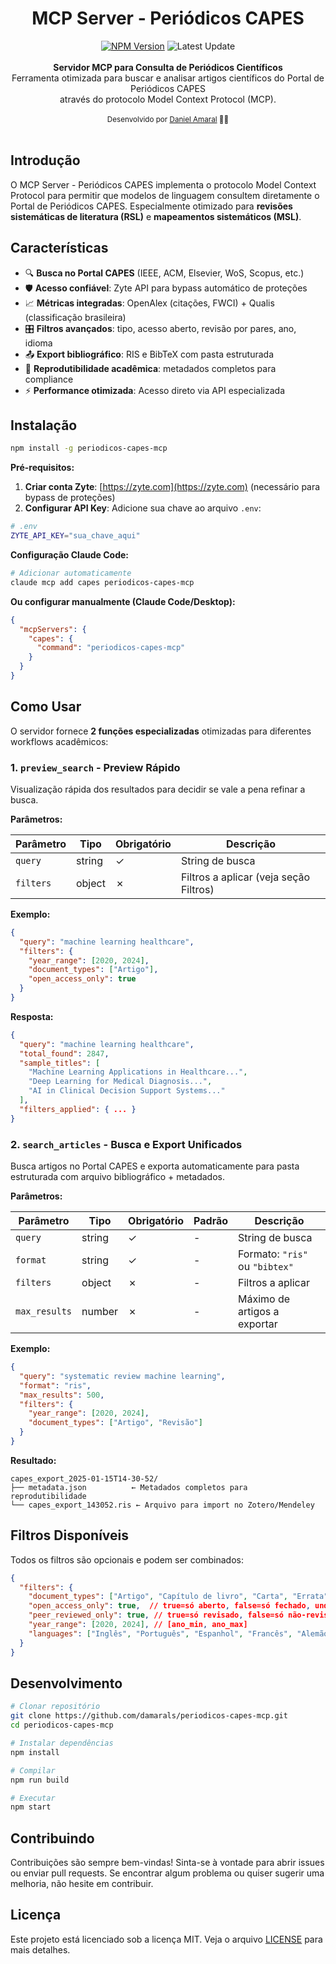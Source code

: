 <div align="center">
<h1>MCP Server - Periódicos CAPES</h1>
    <a href="https://www.npmjs.com/package/periodicos-capes-mcp"><img src="https://img.shields.io/npm/v/periodicos-capes-mcp" alt="NPM Version" /></a>
    <img src="https://img.shields.io/github/last-commit/damarals/periodicos-capes-mcp/main?path=README.md&label=%C3%BAltima%20atualiza%C3%A7%C3%A3o&color=blue" alt="Latest Update" >
</div>
<br />
<div align="center"><strong>Servidor MCP para Consulta de Periódicos Científicos</strong></div>
<div align="center">Ferramenta otimizada para buscar e analisar artigos científicos do Portal de Periódicos CAPES<br/> através do protocolo Model Context Protocol (MCP).</div>
<br />
<div align="center">
  <sub>Desenvolvido por <a href="https://github.com/damarals">Daniel Amaral</a> 👨‍💻</sub>
</div>
<br />

## Introdução

O MCP Server - Periódicos CAPES implementa o protocolo Model Context Protocol para permitir que modelos de linguagem consultem diretamente o Portal de Periódicos CAPES. Especialmente otimizado para **revisões sistemáticas de literatura (RSL)** e **mapeamentos sistemáticos (MSL)**.

## Características

- 🔍 **Busca no Portal CAPES** (IEEE, ACM, Elsevier, WoS, Scopus, etc.)
- 🛡️ **Acesso confiável**: Zyte API para bypass automático de proteções
- 📈 **Métricas integradas**: OpenAlex (citações, FWCI) + Qualis (classificação brasileira)
- 🎛️ **Filtros avançados**: tipo, acesso aberto, revisão por pares, ano, idioma
- 📤 **Export bibliográfico**: RIS e BibTeX com pasta estruturada
- 🔬 **Reprodutibilidade acadêmica**: metadados completos para compliance
- ⚡ **Performance otimizada**: Acesso direto via API especializada

## Instalação

```bash
npm install -g periodicos-capes-mcp
```

**Pré-requisitos:**

1. **Criar conta Zyte**: [https://zyte.com](https://zyte.com) (necessário para bypass de proteções)
2. **Configurar API Key**: Adicione sua chave ao arquivo `.env`:

```bash
# .env
ZYTE_API_KEY="sua_chave_aqui"
```

**Configuração Claude Code:**

```bash
# Adicionar automaticamente
claude mcp add capes periodicos-capes-mcp
```

**Ou configurar manualmente (Claude Code/Desktop):**
```json
{
  "mcpServers": {
    "capes": {
      "command": "periodicos-capes-mcp"
    }
  }
}
```

## Como Usar

O servidor fornece **2 funções especializadas** otimizadas para diferentes workflows acadêmicos:

### 1. `preview_search` - Preview Rápido

Visualização rápida dos resultados para decidir se vale a pena refinar a busca.

**Parâmetros:**

| Parâmetro | Tipo | Obrigatório | Descrição |
|-----------|------|-------------|-----------|
| `query` | string | ✓ | String de busca |
| `filters` | object | ✗ | Filtros a aplicar (veja seção Filtros) |

**Exemplo:**
```json
{
  "query": "machine learning healthcare",
  "filters": {
    "year_range": [2020, 2024],
    "document_types": ["Artigo"],
    "open_access_only": true
  }
}
```

**Resposta:**
```json
{
  "query": "machine learning healthcare",
  "total_found": 2847,
  "sample_titles": [
    "Machine Learning Applications in Healthcare...",
    "Deep Learning for Medical Diagnosis...",
    "AI in Clinical Decision Support Systems..."
  ],
  "filters_applied": { ... }
}
```

### 2. `search_articles` - Busca e Export Unificados

Busca artigos no Portal CAPES e exporta automaticamente para pasta estruturada com arquivo bibliográfico + metadados.

**Parâmetros:**

| Parâmetro | Tipo | Obrigatório | Padrão | Descrição |
|-----------|------|-------------|--------|-----------|
| `query` | string | ✓ | - | String de busca |
| `format` | string | ✓ | - | Formato: `"ris"` ou `"bibtex"` |
| `filters` | object | ✗ | - | Filtros a aplicar |
| `max_results` | number | ✗ | - | Máximo de artigos a exportar |

**Exemplo:**
```json
{
  "query": "systematic review machine learning",
  "format": "ris",
  "max_results": 500,
  "filters": {
    "year_range": [2020, 2024],
    "document_types": ["Artigo", "Revisão"]
  }
}
```

**Resultado:**
```
capes_export_2025-01-15T14-30-52/
├── metadata.json          ← Metadados completos para reprodutibilidade
└── capes_export_143052.ris ← Arquivo para import no Zotero/Mendeley
```

## Filtros Disponíveis

Todos os filtros são opcionais e podem ser combinados:

```json
{
  "filters": {
    "document_types": ["Artigo", "Capítulo de livro", "Carta", "Errata", "Revisão"],
    "open_access_only": true,  // true=só aberto, false=só fechado, undefined=todos
    "peer_reviewed_only": true, // true=só revisado, false=só não-revisado, undefined=todos
    "year_range": [2020, 2024], // [ano_min, ano_max]
    "languages": ["Inglês", "Português", "Espanhol", "Francês", "Alemão", "Italiano"]
  }
}
```



## Desenvolvimento

```bash
# Clonar repositório
git clone https://github.com/damarals/periodicos-capes-mcp.git
cd periodicos-capes-mcp

# Instalar dependências
npm install

# Compilar
npm run build

# Executar
npm start
```


## Contribuindo

Contribuições são sempre bem-vindas! Sinta-se à vontade para abrir issues ou enviar pull requests. Se encontrar algum problema ou quiser sugerir uma melhoria, não hesite em contribuir.

## Licença

Este projeto está licenciado sob a licença MIT. Veja o arquivo [LICENSE](LICENSE) para mais detalhes.